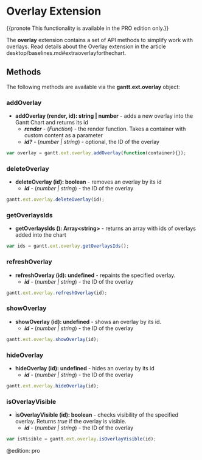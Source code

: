 Overlay Extension
======================

{{pronote This functionality is available in the PRO edition only.}}

The **overlay** extension contains a set of API methods to simplify work with overlays. Read details about the Overlay extension in the article desktop/baselines.md#extraoverlayforthechart.

Methods
------------

The following methods are available via the **gantt.ext.overlay** object:

### addOverlay

- <span class=submethod>**addOverlay (render, id): string | number**</span> - adds a new overlay into the Gantt Chart and returns its id
	- **_render_** - (*Function*) - the render function. Takes a container with custom content as a parameter
	- **_id?_** - (*number | string*) - optional, the ID of the overlay

~~~js
var overlay = gantt.ext.overlay.addOverlay(function(container){});
~~~

### deleteOverlay

- <span class=submethod>**deleteOverlay (id): boolean**</span> - removes an overlay by its id
	- **_id_** - (*number | string*) - the ID of the overlay

~~~js
gantt.ext.overlay.deleteOverlay(id);
~~~

### getOverlaysIds 

- <span class=submethod>**getOverlaysIds (): Array&lt;string&gt;**</span> - returns an array with ids of overlays added into the chart

~~~js
var ids = gantt.ext.overlay.getOverlaysIds();
~~~

### refreshOverlay

- <span class=submethod>**refreshOverlay (id): undefined**</span> - repaints the specified overlay.
	- **_id_** - (*number | string*) - the ID of the overlay

~~~js
gantt.ext.overlay.refreshOverlay(id);
~~~

### showOverlay

- <span class=submethod>**showOverlay (id): undefined**</span> - shows an overlay by its id.
	- **_id_** - (*number | string*) - the ID of the overlay

~~~js
gantt.ext.overlay.showOverlay(id);
~~~

### hideOverlay

- <span class=submethod>**hideOverlay (id): undefined**</span> - hides an overlay by its id
	- **_id_** - (*number | string*) - the ID of the overlay

~~~js
gantt.ext.overlay.hideOverlay(id);
~~~

### isOverlayVisible

- <span class=submethod>**isOverlayVisible (id): boolean**</span> - checks visibility of the specified overlay. Returns *true* if the overlay is visible.
	- **_id_** - (*number | string*) - the ID of the overlay

~~~js
var isVisible = gantt.ext.overlay.isOverlayVisible(id);
~~~

@edition: pro